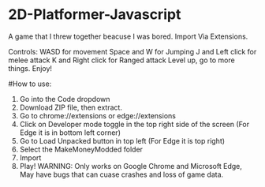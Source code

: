 # 2D-Platformer-Javascript
A game that I threw together beacuse I was bored. Import Via Extensions.

Controls:
WASD for movement
Space and W for Jumping
J and Left click for melee attack
K and Right click for Ranged attack
Level up, go to more things. Enjoy!

#How to use:
1. Go into the Code dropdown
2. Download ZIP file, then extract.
3. Go to chrome://extensions or edge://extensions
4. Click on Developer mode toggle in the top right side of the screen (For Edge it is in bottom left corner)
5. Go to Load Unpacked button in top left (For Edge it is top right)
6. Select the MakeMoneyModded folder
7. Import
8. Play!
WARNING: Only works on Google Chrome and Microsoft Edge, May have bugs that can cuase crashes and loss of game data.
